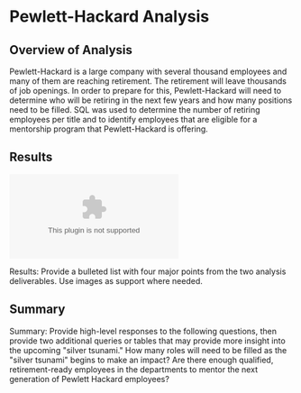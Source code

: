 # Pewlett-Hackard Analysis

## Overview of Analysis

Pewlett-Hackard is a large company with several thousand employees and many of them are reaching retirement. The retirement will leave thousands of job openings. In order to prepare for this, Pewlett-Hackard will need to determine who will be retiring in the next few years and how many positions need to be filled. SQL was used to determine the number of retiring employees per title and to identify employees that are eligible for a mentorship program that Pewlett-Hackard is offering. 

## Results

![retiring_titles](https://github.com/mdhugge/Pewlett-Hackard-Analysis/blob/main/Data/retiring_titles.csv)

Results: Provide a bulleted list with four major points from the two analysis deliverables. Use images as support where needed.

## Summary

Summary: Provide high-level responses to the following questions, then provide two additional queries or tables that may provide more insight into the upcoming "silver tsunami."
How many roles will need to be filled as the "silver tsunami" begins to make an impact?
Are there enough qualified, retirement-ready employees in the departments to mentor the next generation of Pewlett Hackard employees?
